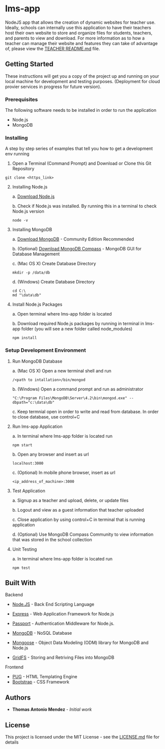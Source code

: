 # lms-app

NodeJS app that allows the creation of dynamic websites for teacher use. Ideally, schools can internally use this application to have their teachers host their own website to store and organize files for students, teachers, and parents to view and download. For more information as to how a teacher can manage their website and features they can take of advantage of, please view the [TEACHER README.md](https://github.com/thomasmendez/lms-app/blob/master/TEACHER%20README.md) file. 

## Getting Started

These instructions will get you a copy of the project up and running on your local machine for development and testing purposes. (Deployment for cloud provier services in progress for future version).

### Prerequisites

The following software needs to be installed in order to run the application

* Node.js
* MongoDB

### Installing

A step by step series of examples that tell you how to get a development env running

1. Open a Terminal (Command Prompt) and Download or Clone this Git Repository

```
git clone <https_link>
```

2. Installing Node.js

    a. [Download Node.js](https://nodejs.org/en/download/)

    b. Check if Node.js was installed. By running this in a terminal to check Node.js version
    
    ```
    node -v
    ``` 

3. Installing MongoDB

    a. [Download MongoDB](https://www.mongodb.com/download-center/community) - Community Edition Recommended 

    b. (Optional) [Download MongoDB Compass](https://www.mongodb.com/download-center/compass) - MongoDB GUI for Database Management

    c. (Mac OS X) Create Database Directory

    ```
    mkdir -p /data/db
    ```

    d. (Windows) Create Database Directory

    ```
    cd C:\
    md "\data\db"
    ```

4. Install Node.js Packages

    a. Open terminal where lms-app folder is located

    b. Download required Node.js packages by running in terminal in lms-app folder (you will see a new folder called node_modules)

    ```
    npm install 
    ```

### Setup Development Environment 

1. Run MongoDB Database

    a. (Mac OS X) Open a new terminal shell and run 

    ```
    /<path to intallation>/bin/mongod 
    ```

    b. (Windows) Open a command prompt and run as administrator

    ```
    "C:\Program Files\MongoDB\Server\4.2\bin\mongod.exe" --dbpath="c:\data\db"
    ```

    c. Keep termnial open in order to write and read from database. In order to close database, use control+C

2. Run lms-app Application 

    a. In terminal where lms-app folder is located run

    ```
    npm start
    ```

    b. Open any browser and insert as url

    ```
    localhost:3000
    ```

    c. (Optional) In mobile phone browser, insert as url

    ```
    <ip_address_of_machine>:3000
    ```

3. Test Application

    a. Signup as a teacher and upload, delete, or update files

    b. Logout and view as a guest information that teacher uploaded

    c. Close application by using control+C in terminal that is running application

    d. (Optional) Use MongoDB Compass Community to view information that was stored in the school collection

4. Unit Testing

    a. In terminal where lms-app folder is located run

    ```
    npm test
    ```

## Built With

Backend

* [Node.JS](http://www.dropwizard.io/1.0.2/docs/) - Back End Scripting Language
* [Express](https://expressjs.com/en/api.html) - Web Application Framework for Node.js
* [Passport](http://www.passportjs.org/) - Authentication Middleware for Node.js.

* [MongoDB](https://maven.apache.org/) - NoSQL Database
* [Mongoose](https://mongoosejs.com/docs/) - Object Data Modeling (ODM) library for MongoDB and Node.js
* [GridFS](https://docs.mongodb.com/manual/core/gridfs/) - Storing and Retriving Files into MongoDB

Frontend

* [PUG](https://pugjs.org/api/getting-started.html) - HTML Templating Engine
* [Bootstrap](https://getbootstrap.com/docs/4.4/getting-started/introduction/) - CSS Framework

## Authors

* **Thomas Antonio Mendez** - *Initial work* 

## License

This project is licensed under the MIT License - see the [LICENSE.md](https://github.com/thomasmendez/lms-app/blob/master/LICENSE) file for details
